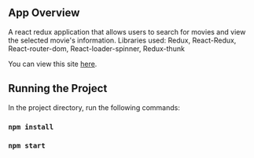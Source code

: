 ## App Overview

A react redux application that allows users to search for movies and view the selected movie's information.
Libraries used: Redux, React-Redux, React-router-dom, React-loader-spinner, Redux-thunk

You can view this site [here](https://moviezone7.netlify.app/).<br/>


## Running the Project
In the project directory, run the following commands:

### `npm install`
### `npm start`
